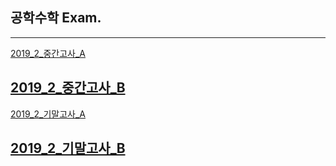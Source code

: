 ## 공학수학 Exam.
---
[2019_2_중간고사_A](https://colab.research.google.com/github/SeoulTechPSE/EngMath/blob/master/exams/mid_2019_2_A.ipynb)

[2019_2_중간고사_B](https://colab.research.google.com/github/SeoulTechPSE/EngMath/blob/master/exams/mid_2019_2_B.ipynb)
---

[2019_2_기말고사_A](https://colab.research.google.com/github/SeoulTechPSE/EngMath/blob/master/exams/final_2019_2_A.ipynb)

[2019_2_기말고사_B](https://colab.research.google.com/github/SeoulTechPSE/EngMath/blob/master/exams/final_2019_2_B.ipynb)
---
